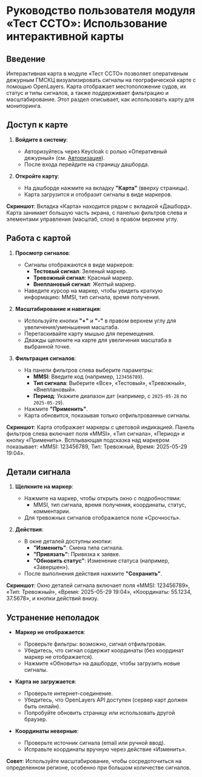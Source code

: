 # Руководство пользователя модуля «Тест ССТО»: Использование интерактивной карты

## Введение
Интерактивная карта в модуле «Тест ССТО» позволяет оперативным дежурным ГМСКЦ визуализировать сигналы на географической карте с помощью OpenLayers. Карта отображает местоположение судов, их статус и типы сигналов, а также поддерживает фильтрацию и масштабирование. Этот раздел описывает, как использовать карту для мониторинга.

## Доступ к карте
1. **Войдите в систему**:
   - Авторизуйтесь через Keycloak с ролью «Оперативный дежурный» (см. [Авторизация](#авторизация)).
   - После входа перейдите на страницу дашборда.

2. **Откройте карту**:
   - На дашборде нажмите на вкладку **"Карта"** (вверху страницы).
   - Карта загрузится и отобразит сигналы в виде маркеров.

**Скриншот**: Вкладка «Карта» находится рядом с вкладкой «Дашборд». Карта занимает большую часть экрана, с панелью фильтров слева и элементами управления (масштаб, слои) в правом верхнем углу.

## Работа с картой
1. **Просмотр сигналов**:
   - Сигналы отображаются в виде маркеров:
     - **Тестовый сигнал**: Зеленый маркер.
     - **Тревожный сигнал**: Красный маркер.
     - **Внеплановый сигнал**: Желтый маркер.
   - Наведите курсор на маркер, чтобы увидеть краткую информацию: MMSI, тип сигнала, время получения.

2. **Масштабирование и навигация**:
   - Используйте кнопки **"+"** и **"-"** в правом верхнем углу для увеличения/уменьшения масштаба.
   - Перетаскивайте карту мышью для перемещения.
   - Дважды щелкните на карте для увеличения масштаба в выбранной точке.

3. **Фильтрация сигналов**:
   - На панели фильтров слева выберите параметры:
     - **MMSI**: Введите код (например, `123456789`).
     - **Тип сигнала**: Выберите «Все», «Тестовый», «Тревожный», «Внеплановый».
     - **Период**: Укажите диапазон дат (например, с `2025-05-28` по `2025-05-29`).
   - Нажмите **"Применить"**.
   - Карта обновится, показывая только отфильтрованные сигналы.

**Скриншот**: Карта отображает маркеры с цветовой индикацией. Панель фильтров слева включает поля «MMSI», «Тип сигнала», «Период» и кнопку «Применить». Всплывающая подсказка над маркером показывает: «MMSI: 123456789, Тип: Тревожный, Время: 2025-05-29 19:04».

## Детали сигнала
1. **Щелкните на маркер**:
   - Нажмите на маркер, чтобы открыть окно с подробностями:
     - MMSI, тип сигнала, время получения, координаты, статус, комментарии.
   - Для тревожных сигналов отображается поле «Срочность».

2. **Действия**:
   - В окне деталей доступны кнопки:
     - **"Изменить"**: Смена типа сигнала.
     - **"Привязать"**: Привязка к заявке.
     - **"Обновить статус"**: Изменение статуса (например, «Завершен»).
   - После выполнения действия нажмите **"Сохранить"**.

**Скриншот**: Окно деталей сигнала включает поля «MMSI: 123456789», «Тип: Тревожный», «Время: 2025-05-29 19:04», «Координаты: 55.1234, 37.5678», и кнопки действий внизу.

## Устранение неполадок
- **Маркер не отображается**:
  - Проверьте фильтры: возможно, сигнал отфильтрован.
  - Убедитесь, что сигнал содержит координаты (без координат маркер не отображается).
  - Нажмите «Обновить» на дашборде, чтобы загрузить новые сигналы.

- **Карта не загружается**:
  - Проверьте интернет-соединение.
  - Убедитесь, что OpenLayers API доступен (сервер карт должен быть онлайн).
  - Попробуйте обновить страницу или использовать другой браузер.

- **Координаты неверные**:
  - Проверьте источник сигнала (email или ручной ввод).
  - Исправьте координаты вручную через действие «Изменить».

**Совет**: Используйте масштабирование, чтобы сосредоточиться на определенном регионе, особенно при большом количестве сигналов.
